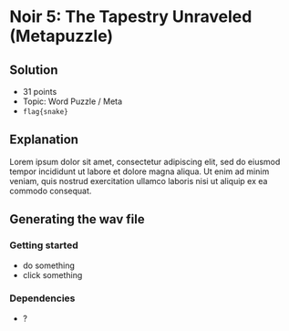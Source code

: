 # Noir 5: The Tapestry Unraveled (Metapuzzle)

## Solution

* 31 points
* Topic: Word Puzzle / Meta
* `flag{snake}`

## Explanation

Lorem ipsum dolor sit amet, consectetur adipiscing elit, sed do eiusmod tempor incididunt ut labore et dolore magna aliqua. Ut enim ad minim veniam, quis nostrud exercitation ullamco laboris nisi ut aliquip ex ea commodo consequat.

## Generating the wav file

### Getting started

* do something
* click something

### Dependencies

* ?
